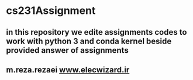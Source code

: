 # cs231Assignment
## in this repository we edite assignments codes to work with python 3 and conda kernel beside provided answer of assignments
## m.reza.rezaei  www.elecwizard.ir
